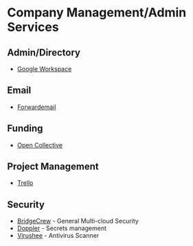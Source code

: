 # Company Management/Admin Services

## Admin/Directory
- [Google Workspace](https://workspace.google.com/)

## Email
- [Forwardemail](https://forwardemail.net/)

## Funding
- [Open Collective](https://opencollective.com/)

## Project Management
- [Trello](https://trello.com/)

## Security
- [BridgeCrew](https://bridgecrew.io/) - General Multi-cloud Security
- [Doppler](https://doppler.com/) - Secrets management
- [Virushee](https://virushee.com/) - Antivirus Scanner